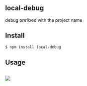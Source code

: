 ## local-debug

debug prefixed with the project name

## Install

```bash
$ npm install local-debug
```

## Usage

 ```js
```

![](https://dl.dropbox.com/s/9q2p5mrqnajys22/npmel.jpg)
